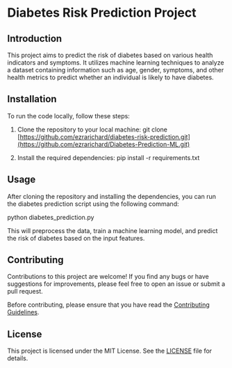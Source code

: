 # Diabetes Risk Prediction Project

## Introduction
This project aims to predict the risk of diabetes based on various health indicators and symptoms. It utilizes machine learning techniques to analyze a dataset containing information such as age, gender, symptoms, and other health metrics to predict whether an individual is likely to have diabetes.

## Installation
To run the code locally, follow these steps:

1. Clone the repository to your local machine:
git clone [https://github.com/ezrarichard/diabetes-risk-prediction.git](https://github.com/ezrarichard/Diabetes-Prediction-ML.git)


2. Install the required dependencies:
pip install -r requirements.txt


## Usage
After cloning the repository and installing the dependencies, you can run the diabetes prediction script using the following command:

python diabetes_prediction.py


This will preprocess the data, train a machine learning model, and predict the risk of diabetes based on the input features.

## Contributing
Contributions to this project are welcome! If you find any bugs or have suggestions for improvements, please feel free to open an issue or submit a pull request.

Before contributing, please ensure that you have read the [Contributing Guidelines](CONTRIBUTING.md).

## License
This project is licensed under the MIT License. See the [LICENSE](LICENSE) file for details.
